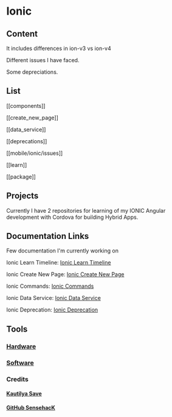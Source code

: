 # Ionic

## Content

It includes differences in ion-v3 vs ion-v4

Different issues I have faced.

Some depreciations.


## List

[[components]]

[[create_new_page]]

[[data_service]]

[[deprecations]]

[[mobile/ionic/issues]]

[[learn]]

[[package]]


## Projects

Currently I have 2 repositories for learning of my IONIC Angular development with Cordova for building Hybrid Apps.

## Documentation Links

Few documentation I'm currently working on

Ionic Learn Timeline: [Ionic Learn Timeline](https://github.com/SensehacK/dev-cheatsheet/tree/88f67add347b1607b94f5c5ac6ec7917192dddf6/ionic/ionic_Learn.md)

Ionic Create New Page: [Ionic Create New Page](https://github.com/SensehacK/dev-cheatsheet/tree/88f67add347b1607b94f5c5ac6ec7917192dddf6/ionic/ionic_create_new_page.md)

Ionic Commands: [Ionic Commands](https://github.com/SensehacK/dev-cheatsheet/tree/88f67add347b1607b94f5c5ac6ec7917192dddf6/ionic/ionic_commands.md)

Ionic Data Service: [Ionic Data Service](https://github.com/SensehacK/dev-cheatsheet/tree/88f67add347b1607b94f5c5ac6ec7917192dddf6/ionic/ionic_data_service.md)

Ionic Deprecation: [Ionic Deprecation](https://github.com/SensehacK/dev-cheatsheet/tree/88f67add347b1607b94f5c5ac6ec7917192dddf6/ionic/ionic_deprecations.md)

## Tools

### [Hardware](hardware/README_hardware.md)

### [Software](tools/apps.md)

### Credits
#### [Kautilya Save](https://sensehack.github.io/)
#### [GitHub SensehacK](https://github.com/SensehacK)
